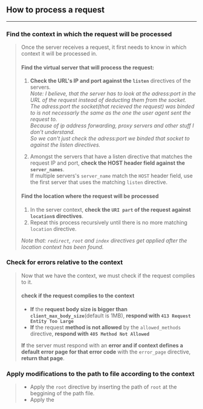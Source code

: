 ## How to process a request 
---


### Find the context in which the request will be processed
> Once the server receives a request, it first needs to know in which context it will be processed in.
> 
> #### Find the virtual server that will process the request:
> 1. **Check the URL's IP and port against the ``listen``** directives of the servers.  
> *Note: I believe, that the server has to look at the adress:port in the URL of the request instead of deducting them from the socket.  
> The adress:port the socket(that recieved the request) was binded to is not necessarly the same as the one the user agent sent the request to.  
> Because of ip address forwarding, proxy servers and other stuff I don't understand.  
> So we can't just check the adress:port we binded that socket to against the listen directives.*
> 
> 2. Amongst the servers that have a listen directive that matches the request IP and port, **check the HOST header field against the ``server_names``**.  
> If multiple servers's ``server_name`` match the ``HOST`` header field, use the first server that uses the matching ``listen`` directive.
> 
> #### Find the location where the request will be processed
> 
> 1. In the server context, **check the ``URI part`` of the request against ``location``s directives**.
> 2. Repeat this process recursively until there is no more matching ``location`` directive.  
> 
> *Note that: ``redirect``, ``root`` and ``index`` directives get applied after the location context has been found.*


### Check for errors relative to the context
> Now that we have the context, we must check if the request complies to it.
> 
> #### check if the request complies to the context
> 
> - **If** the **request body size is bigger than ``client_max_body_size``**(default is 1MB), **respond with ``413 Request Entity Too Large``** 
> - **If** the request **method is not allowed** by the ``allowed_methods`` directive, **respond with ``405 Method Not Allowed``**  
>
> **If** the server must respond with an **error and if context defines a default error page for that error code** with the ``error_page`` directive,  
**return that page**.

### Apply modifications to the path to file according to the context
> - Apply the ``root`` directive by inserting the path of ``root`` at the beggining of the path file.
> - Apply the 